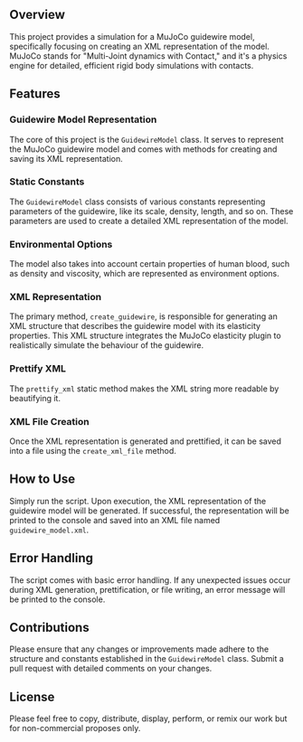 ## Overview
This project provides a simulation for a MuJoCo guidewire model, specifically focusing on creating an XML representation of the model. MuJoCo stands for "Multi-Joint dynamics with Contact," and it's a physics engine for detailed, efficient rigid body simulations with contacts.

## Features
### Guidewire Model Representation
The core of this project is the `GuidewireModel` class. It serves to represent the MuJoCo guidewire model and comes with methods for creating and saving its XML representation.

### Static Constants
The `GuidewireModel` class consists of various constants representing parameters of the guidewire, like its scale, density, length, and so on. These parameters are used to create a detailed XML representation of the model.

### Environmental Options
The model also takes into account certain properties of human blood, such as density and viscosity, which are represented as environment options.

### XML Representation
The primary method, `create_guidewire`, is responsible for generating an XML structure that describes the guidewire model with its elasticity properties. This XML structure integrates the MuJoCo elasticity plugin to realistically simulate the behaviour of the guidewire.

### Prettify XML
The `prettify_xml` static method makes the XML string more readable by beautifying it.

### XML File Creation
Once the XML representation is generated and prettified, it can be saved into a file using the `create_xml_file` method.

## How to Use
Simply run the script. Upon execution, the XML representation of the guidewire model will be generated. If successful, the representation will be printed to the console and saved into an XML file named `guidewire_model.xml`.

## Error Handling
The script comes with basic error handling. If any unexpected issues occur during XML generation, prettification, or file writing, an error message will be printed to the console.

## Contributions
Please ensure that any changes or improvements made adhere to the structure and constants established in the `GuidewireModel` class. Submit a pull request with detailed comments on your changes.

## License
Please feel free to copy, distribute, display, perform, or remix our work but for non-commercial proposes only.